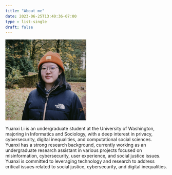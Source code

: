 ```yaml
---
title: "About me"
date: 2023-06-25T13:40:36-07:00
type : list-single
draft: false
---
```


<img src="/files/yuanxi.JPG" alt="Yuanxi" style="width:50%;">

Yuanxi Li is an undergraduate student at the University of Washington, majoring in Informatics and Sociology, with a deep interest in privacy, cybersecurity, digital inequalities, and computational social sciences. Yuanxi has a strong research background, currently working as an undergraduate research assistant in various projects focused on misinformation, cybersecurity, user experience, and social justice issues. Yuanxi is committed to leveraging technology and research to address critical issues related to social justice, cybersecurity, and digital inequalities.